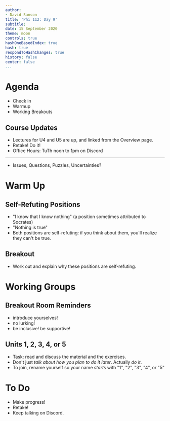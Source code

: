 ```yaml
---
author:
- David Sanson
title: 'Phi 112: Day 9'
subtitle: 
date: 15 September 2020
theme: moon
controls: true
hashOneBasedIndex: true
hash: true
respondToHashChanges: true
history: false
center: false
...
```



# Agenda

-   Check in
-   Warmup
-   Working Breakouts

## Course Updates

-   Lectures for U4 and U5 are up, and linked from the Overview page.
-   Retake! Do it! 
-   Office Hours: TuTh noon to 1pm on Discord

------

-   Issues, Questions, Puzzles, Uncertainties?

# Warm Up

## Self-Refuting Positions

-   "I know that I know nothing" (a position sometimes attributed to Socrates)
-   "Nothing is true"
-   Both positions are self-refuting: if you think about them, you'll realize
    they can't be true.

## Breakout

-   Work out and explain why these positions are self-refuting.

# Working Groups

## Breakout Room Reminders

-   introduce yourselves!
-   no lurking! 
-   be inclusive! be supportive!

## Units 1, 2, 3, 4, or 5

-   Task: read and discuss the material and the exercises.
-   Don't just *talk about how you plan to do it later*. Actually *do it*.
-   To join, rename yourself so your name *starts* with "1", "2", "3", "4", or
    "5"

# To Do 

-   Make progress!
-   Retake!
-   Keep talking on Discord.
